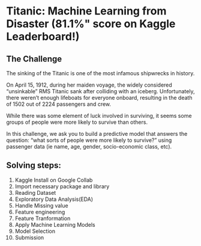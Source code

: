 # Titanic: Machine Learning from Disaster (81.1%" score on Kaggle Leaderboard!)

## The Challenge
The sinking of the Titanic is one of the most infamous shipwrecks in history.

On April 15, 1912, during her maiden voyage, the widely considered “unsinkable” RMS Titanic sank after colliding with an iceberg. Unfortunately, there weren’t enough lifeboats for everyone onboard, resulting in the death of 1502 out of 2224 passengers and crew.

While there was some element of luck involved in surviving, it seems some groups of people were more likely to survive than others.

In this challenge, we ask you to build a predictive model that answers the question: “what sorts of people were more likely to survive?” using passenger data (ie name, age, gender, socio-economic class, etc).

## Solving steps:
1. Kaggle Install on Google Collab
2.  Import necessary package and library
3. Reading Dataset
4. Exploratory Data Analysis(EDA)
5. Handle Missing value
6. Feature engineering
7. Feature Tranformation
8. Apply Machine Learning Models
9. Model Selection
10. Submission
